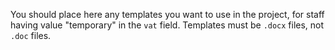 You should place here any templates you want to use in the project, for staff having value "temporary" in the `vat` field.
Templates must be `.docx` files, not `.doc` files.